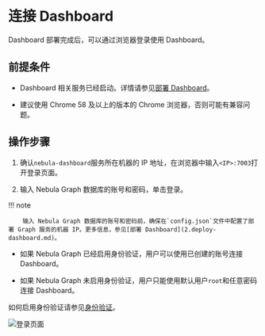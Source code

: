 # 连接 Dashboard

Dashboard 部署完成后，可以通过浏览器登录使用 Dashboard。

## 前提条件

- Dashboard 相关服务已经启动。详情请参见[部署 Dashboard](2.deploy-dashboard.md)。

- 建议使用 Chrome 58 及以上的版本的 Chrome 浏览器，否则可能有兼容问题。

## 操作步骤

1. 确认`nebula-dashboard`服务所在机器的 IP 地址，在浏览器中输入`<IP>:7003`打开登录页面。

2. 输入 Nebula Graph 数据库的账号和密码，单击登录。

  !!! note

        输入 Nebula Graph 数据库的账号和密码前，确保在`config.json`文件中配置了部署 Graph 服务的机器 IP。更多信息，参见[部署 Dashboard](2.deploy-dashboard.md)。

  - 如果 Nebula Graph 已经启用身份验证，用户可以使用已创建的账号连接 Dashboard。

  - 如果 Nebula Graph 未启用身份验证，用户只能使用默认用户`root`和任意密码连接 Dashboard。

  如何启用身份验证请参见[身份验证](../7.data-security/1.authentication/1.authentication.md)。

  ![登录页面](https://docs-cdn.nebula-graph.com.cn/figures/login_cn.png)
